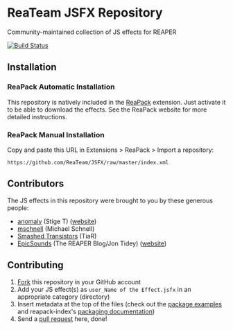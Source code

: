 # ReaTeam JSFX Repository

Community-maintained collection of JS effects for REAPER

[![Build Status](https://travis-ci.org/ReaTeam/JSFX.svg?branch=master)](https://travis-ci.org/ReaTeam/JSFX)

## Installation

### ReaPack Automatic Installation

This repository is natively included in the [ReaPack](http://www.reapack.com) extension.
Just activate it to be able to download the effects.
See the ReaPack website for more detailed instructions.

### ReaPack Manual Installation

Copy and paste this URL in Extensions > ReaPack > Import a repository:

```
https://github.com/ReaTeam/JSFX/raw/master/index.xml
```

## Contributors

The JS effects in this repository were brought to you by these generous people:

- [anomaly](http://forum.cockos.com/member.php?u=6341) (Stige T)
  ([website](http://jsplugins.supermaailma.net/plugins.php))
- [mschnell](http://forum.cockos.com/member.php?u=60721) (Michael Schnell)
- [Smashed Transistors](http://forum.cockos.com/member.php?u=92538) (TiaR)
- [EpicSounds](http://forum.cockos.com/member.php?u=15127) (The REAPER Blog/Jon Tidey)
  ([website](http://reaperblog.net/))

## Contributing

1. [Fork](https://github.com/ReaTeam/JSFX/fork) this repository in your GitHub account
2. Add your JS effect(s) as `user_Name of the Effect.jsfx` in an appropriate category (directory)
3. Insert metadata at the top of the files (check out the
[package examples](https://github.com/cfillion/reapack-index/wiki/Examples#effect) and
reapack-index's [packaging documentation](https://github.com/cfillion/reapack-index/wiki/Packaging-Documentation))
4. Send a [pull request](https://help.github.com/articles/creating-a-pull-request-from-a-fork/) here, done!
